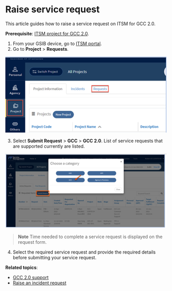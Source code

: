 # Raise service request
This article guides how to raise a service request on ITSM for GCC 2.0.

**Prerequisite**: [ITSM project for GCC 2.0](support/create-itsm-project).

1. From your GSIB device, go to [ITSM portal](https://itsm.sgnet.gov.sg/sp3).
1. Go to **Project** > **Requests**.

![raise service request on ITSM project](../images/itsm-projects-page-for-sr.png)

3. Select **Submit Request** > **GCC** > **GCC 2.0**. List of service requests that are supported currently are listed.

![select service request on ITSM](../images/sr-creation.png)

> **Note**
> Time needed to complete a service request is displayed on the request form.

4. Select the required service request and provide the required details before submitting your service request.

**Related topics**:
- [GCC 2.0 support](https://docs.developer.tech.gov.sg/docs/overview-of-gcc-version-2/#/support)
- [Raise an incident request](raise-an-incident-request)
